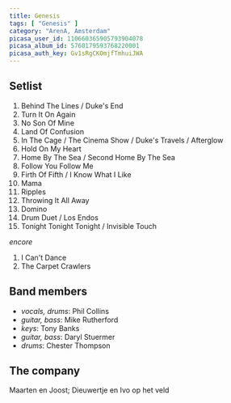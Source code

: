 ```yaml
---
title: Genesis
tags: [ "Genesis" ]
category: "ArenA, Amsterdam"
picasa_user_id: 110660365905793904078
picasa_album_id: 5760179593768220001
picasa_auth_key: Gv1sRgCKOmjfTmhuiJWA
---
```

Setlist
-------
1. Behind The Lines / Duke's End
1. Turn It On Again
1. No Son Of Mine
1. Land Of Confusion
1. In The Cage / The Cinema Show / Duke's Travels / Afterglow
1. Hold On My Heart
1. Home By The Sea / Second Home By The Sea
1. Follow You Follow Me
1. Firth Of Fifth / I Know What I Like
1. Mama
1. Ripples
1. Throwing It All Away
1. Domino
1. Drum Duet / Los Endos
1. Tonight Tonight Tonight / Invisible Touch

_encore_

1. I Can't Dance
1. The Carpet Crawlers

Band members
------------
* _vocals, drums_: Phil Collins
* _guitar, bass_: Mike Rutherford
* _keys_: Tony Banks
* _guitar, bass_: Daryl Stuermer
* _drums_: Chester Thompson

The company
-----------
Maarten en Joost; Dieuwertje en Ivo op het veld

